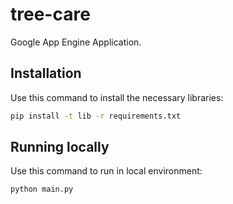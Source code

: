# tree-care

Google App Engine Application.

## Installation

Use this command to install the necessary libraries:

```bash
pip install -t lib -r requirements.txt
```

## Running locally

Use this command to run in local environment:

```python
python main.py
```